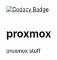 [![Codacy Badge](https://api.codacy.com/project/badge/Grade/83d3f474e1274be789c8c14cdc779dd4)](https://www.codacy.com/app/kmonticolo/proxmox?utm_source=github.com&amp;utm_medium=referral&amp;utm_content=kmonticolo/proxmox&amp;utm_campaign=Badge_Grade)
# proxmox
proxmox stuff
